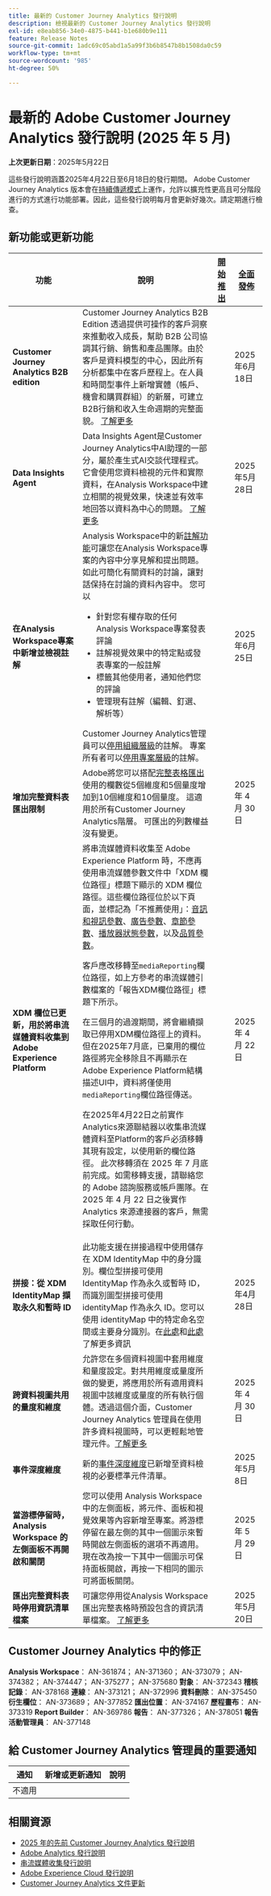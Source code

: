```yaml
---
title: 最新的 Customer Journey Analytics 發行說明
description: 檢視最新的 Customer Journey Analytics 發行說明
exl-id: e8eab856-34e0-4875-b441-b1e680b9e111
feature: Release Notes
source-git-commit: 1adc69c05abd1a5a99f3b6b8547b8b1508da0c59
workflow-type: tm+mt
source-wordcount: '985'
ht-degree: 50%

---
```


# 最新的 Adobe Customer Journey Analytics 發行說明 (2025 年 5 月)

**上次更新日期**：2025年5月22日


這些發行說明涵蓋2025年4月22日至6月18日的發行期間。 Adobe Customer Journey Analytics 版本會在[持續傳遞模式](releases.md)上運作，允許以擴充性更高且可分階段進行的方式進行功能部署。因此，這些發行說明每月會更新好幾次。請定期進行檢查。

## 新功能或更新功能

| 功能 | 說明 | [開始推出](releases.md) | [全面發佈](releases.md) |
| ----------- | ---------- | ------- | ---- |
| **Customer Journey Analytics B2B edition** | Customer Journey Analytics B2B Edition 透過提供可操作的客戶洞察來推動收入成長，幫助 B2B 公司協調其行銷、銷售和產品團隊。由於客戶是資料模型的中心，因此所有分析都集中在客戶歷程上。在人員和時間型事件上新增實體（帳戶、機會和購買群組）的新層，可建立B2B行銷和收入生命週期的完整面貌。 [了解更多](https://experienceleague.adobe.com/zh-hant/docs/analytics-platform/using/cja-overview/cja-b2b/cja-b2b-edition) |  | 2025年6月18日 |
| **Data Insights Agent** | Data Insights Agent是Customer Journey Analytics中AI助理的一部分，屬於產生式AI交談代理程式。 它會使用您資料檢視的元件和實際資料，在Analysis Workspace中建立相關的視覺效果，快速並有效率地回答以資料為中心的問題。 [了解更多](https://experienceleague.adobe.com/en/docs/analytics-platform/using/cja-overview/cja-b2c-overview/data-analysis-ai) |  | 2025年5月28日 |
| **在Analysis Workspace專案中新增並檢視註解** | Analysis Workspace中的新[註解功能](https://experienceleague.adobe.com/en/docs/analytics-platform/using/cja-workspace/build-workspace-project/comment-projects)可讓您在Analysis Workspace專案的內容中分享見解和提出問題。 如此可簡化有關資料的討論，讓對話保持在討論的資料內容中。 您可以 <ul><li>針對您有權存取的任何Analysis Workspace專案發表評論</li><li>註解視覺效果中的特定點或發表專案的一般註解</li><li>標籤其他使用者，通知他們您的評論</li><li>管理現有註解（編輯、釘選、解析等）</li></ul>Customer Journey Analytics管理員可以[停用組織層級](https://experienceleague.adobe.com/en/docs/analytics-platform/using/cja-workspace/user-preferences#ims-organization-preferences)的註解。 專案所有者可以[停用專案層級](https://experienceleague.adobe.com/en/docs/analytics-platform/using/cja-workspace/build-workspace-project/create-projects)的註解。 |  | 2025年6月25日 |
| **增加完整資料表匯出限制** | Adobe將您可以搭配[完整表格匯出](https://experienceleague.adobe.com/zh-hant/docs/analytics-platform/using/cja-workspace/export/export-cloud#comparison-of-full-table-export-in-customer-journey-analytics-to-data-warehouse-in-adobe-analytics)使用的欄數從5個維度和5個量度增加到10個維度和10個量度。 這適用於所有Customer Journey Analytics階層。 可匯出的列數權益沒有變更。 |  | 2025 年 4 月 30 日 |
| **XDM 欄位已更新，用於將串流媒體資料收集到 Adobe Experience Platform** | 將串流媒體資料收集至 Adobe Experience Platform 時，不應再使用串流媒體參數文件中「XDM 欄位路徑」標題下顯示的 XDM 欄位路徑。這些欄位路徑位於以下頁面，並標記為「不推薦使用」：[音訊和視訊參數](https://experienceleague.adobe.com/zh-hant/docs/media-analytics/using/implementation/variables/audio-video-parameters)、[廣告參數](https://experienceleague.adobe.com/zh-hant/docs/media-analytics/using/implementation/variables/ad-parameters)、[章節參數](https://experienceleague.adobe.com/zh-hant/docs/media-analytics/using/implementation/variables/chapter-parameters)、[播放器狀態參數](https://experienceleague.adobe.com/zh-hant/docs/media-analytics/using/implementation/variables/player-state-parameters)，以及[品質參數](https://experienceleague.adobe.com/zh-hant/docs/media-analytics/using/implementation/variables/quality-parameters)。 <p>客戶應改移轉至`mediaReporting`欄位路徑，如上方參考的串流媒體引數檔案的「報告XDM欄位路徑」標題下所示。<p>在三個月的過渡期間，將會繼續擷取已停用XDM欄位路徑上的資料。 但在2025年7月底，已棄用的欄位路徑將完全移除且不再顯示在Adobe Experience Platform結構描述UI中，資料將僅使用`mediaReporting`欄位路徑傳送。<p>在2025年4月22日之前實作Analytics來源聯結器以收集串流媒體資料至Platform的客戶必須移轉其現有設定，以使用新的欄位路徑。 此次移轉須在 2025 年 7 月底前完成。如需移轉支援，請聯絡您的 Adobe 諮詢服務或帳戶團隊。在 2025 年 4 月 22 日之後實作 Analytics 來源連接器的客戶，無需採取任何行動。</p> |  | 2025 年 4 月 22 日 |
| **拼接：從 XDM IdentityMap 擷取永久和暫時 ID** | 此功能支援在拼接過程中使用儲存在 XDM IdentityMap 中的身分識別。欄位型拼接可使用 IdentityMap 作為永久或暫時 ID，而識別圖型拼接可使用 identityMap 作為永久 ID。您可以使用 identityMap 中的特定命名空間或主要身分識別。在[此處](https://experienceleague.adobe.com/en/docs/analytics-platform/using/stitching/fbs#identitymap)和[此處](https://experienceleague.adobe.com/en/docs/analytics-platform/using/stitching/gbs#identitymap)了解更多資訊 |  | 2025年4月28日 |
| **跨資料視圖共用的量度和維度** | 允許您在多個資料視圖中套用維度和量度設定。對共用維度或量度所做的變更，將應用於所有適用資料視圖中該維度或量度的所有執行個體。透過這個介面，Customer Journey Analytics 管理員在使用許多資料視圖時，可以更輕鬆地管理元件。[了解更多](/help/data-views/shared-metrics-dimensions/smd-overview.md) |  | 2025 年 4 月 30 日 |
| **事件深度維度** | 新的[事件深度維度](https://experienceleague.adobe.com/en/docs/analytics-platform/using/cja-dataviews/component-reference#required-standard-components)已新增至資料檢視的必要標準元件清單。 |  | 2025年5月8日 |
| **當游標停留時，Analysis Workspace 的左側面板不再開啟和關閉** | 您可以使用 Analysis Workspace 中的左側面板，將元件、面板和視覺效果等內容新增至專案。將游標停留在最左側的其中一個圖示來暫時開啟左側面板的選項不再適用。現在改為按一下其中一個圖示可保持面板開啟，再按一下相同的圖示可將面板關閉。 |  | 2025 年 5 月 29 日 |
| **匯出完整資料表時停用資訊清單檔案** | 可讓您停用從Analysis Workspace匯出完整表格時預設包含的資訊清單檔案。 [了解更多](/help/analysis-workspace/export/export-cloud.md) |  | 2025年5月20日 |


## Customer Journey Analytics 中的修正

**Analysis Workspace**： AN-361874； AN-371360； AN-373079； AN-374382； AN-374447； AN-375277； AN-375680
**對象**： AN-372343
**稽核記錄**： AN-378168
**連線**： AN-373121； AN-372996
**資料刪除**： AN-375450
**衍生欄位**： AN-373689； AN-377852
**匯出位置**： AN-374167
**歷程畫布**： AN-373319
**Report Builder**： AN-369786
**報告**： AN-377326； AN-378051
**報告活動管理員**： AN-377148


## 給 Customer Journey Analytics 管理員的重要通知

| 通知 | 新增或更新通知 | 說明 |
| --- | --- | --- |
| 不適用 | | |

## 相關資源

* [2025 年的先前 Customer Journey Analytics 發行說明](/help/release-notes/2025.md)
* [Adobe Analytics 發行說明](https://experienceleague.adobe.com/docs/analytics/release-notes/latest.html?lang=zh-hant)
* [串流媒體收集發行說明](https://experienceleague.adobe.com/docs/media-analytics/using/additional-resources/release-notes.html?lang=zh-hant)
* [Adobe Experience Cloud 發行說明](https://experienceleague.adobe.com/docs/release-notes/experience-cloud/current.html?lang=zh-hant)
* [Customer Journey Analytics 文件更新](/help/release-notes/doc-changes.md)
